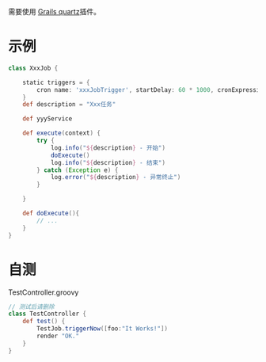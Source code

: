 需要使用 [Grails quartz](http://grails.org/plugin/quartz)插件。

# 示例

```groovy
class XxxJob {

    static triggers = {
        cron name: 'xxxJobTrigger', startDelay: 60 * 1000, cronExpression: '0 0 */1 * * ?'
    }
    def description = "Xxx任务"

    def yyyService

    def execute(context) {
        try {
            log.info("${description} - 开始")
            doExecute()
            log.info("${description} - 结束")
        } catch (Exception e) {
            log.error("${description} - 异常终止")
        }

    }

    def doExecute(){
        // ...
    }
}
```

# 自测

TestController.groovy

```groovy
// 测试后请删除
class TestController {
    def test() {
        TestJob.triggerNow([foo:"It Works!"])
        render "OK."
    }
}
```




